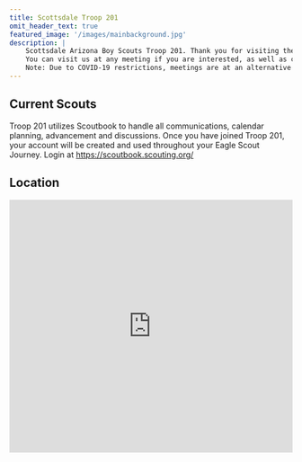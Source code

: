 ```yaml
---
title: Scottsdale Troop 201
omit_header_text: true
featured_image: '/images/mainbackground.jpg'
description: |
    Scottsdale Arizona Boy Scouts Troop 201. Thank you for visiting the Troop 201 website. Troop 201 is part of the Grand Canyon Council in the Camelback District. We are a youth-led troop that meets Tuesdays from 7pm – 8:30pm at Scottsdale United Methodist Church. 
    You can visit us at any meeting if you are interested, as well as contact our Committee members at info@aztroop201.org
    Note: Due to COVID-19 restrictions, meetings are at an alternative location. Please contact our committee if interested in attending.
---
```


## Current Scouts

Troop 201 utilizes Scoutbook to handle all communications, calendar planning, advancement and discussions. Once you have joined Troop 201, your account will be created and used throughout your Eagle Scout Journey. Login at https://scoutbook.scouting.org/

## Location

<iframe src="https://www.google.com/maps/embed?pb=!1m18!1m12!1m3!1d3327.188990793404!2d-111.92062824934435!3d33.49645975416627!2m3!1f0!2f0!3f0!3m2!1i1024!2i768!4f13.1!3m3!1m2!1s0x872b0bb84db412e7%3A0xd34cb65b69273e3b!2s4140%20N%20Miller%20Rd%2C%20Scottsdale%2C%20AZ%2085251!5e0!3m2!1sen!2sus!4v1615586514966!5m2!1sen!2sus" width="100%" height="450" style="border:0;" allowfullscreen="" loading="lazy"></iframe>
